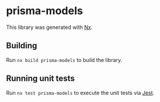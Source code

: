 # prisma-models

This library was generated with [Nx](https://nx.dev).

## Building

Run `nx build prisma-models` to build the library.

## Running unit tests

Run `nx test prisma-models` to execute the unit tests via [Jest](https://jestjs.io).
